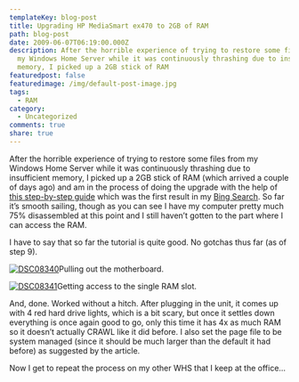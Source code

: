 ```yaml
---
templateKey: blog-post
title: Upgrading HP MediaSmart ex470 to 2GB of RAM
path: blog-post
date: 2009-06-07T06:19:00.000Z
description: After the horrible experience of trying to restore some files from
  my Windows Home Server while it was continuously thrashing due to insufficient
  memory, I picked up a 2GB stick of RAM
featuredpost: false
featuredimage: /img/default-post-image.jpg
tags:
  - RAM
category:
  - Uncategorized
comments: true
share: true
---
```

After the horrible experience of trying to restore some files from my Windows Home Server while it was continuously thrashing due to insufficient memory, I picked up a 2GB stick of RAM (which arrived a couple of days ago) and am in the process of doing the upgrade with the help of [this step-by-step guide](http://www.homeserverhacks.com/2007/12/upgrade-memory-in-your-hp-ex470.html) which was the first result in my [Bing Search](http://www.bing.com/search?q=hp+mediasmart+memory+upgrade&go=&form=QBLH). So far it’s smooth sailing, though as you can see I have my computer pretty much 75% disassembled at this point and I still haven’t gotten to the part where I can access the RAM.



I have to say that so far the tutorial is quite good. No gotchas thus far (as of step 9).

[![DSC08340](https://stevesmithblog.com/files/media/image/WindowsLiveWriter/UpgradingingHPMediaSmartex470to2GBofRAM_12656/DSC08340_thumb_1.jpg "DSC08340")](http://stevesmithblog.com/files/media/image/WindowsLiveWriter/UpgradingingHPMediaSmartex470to2GBofRAM_12656/DSC08340_1.jpg)Pulling out the motherboard.

[![DSC08341](https://stevesmithblog.com/files/media/image/WindowsLiveWriter/UpgradingingHPMediaSmartex470to2GBofRAM_12656/DSC08341_thumb.jpg "DSC08341")](http://stevesmithblog.com/files/media/image/WindowsLiveWriter/UpgradingingHPMediaSmartex470to2GBofRAM_12656/DSC08341.jpg)Getting access to the single RAM slot.

And, done. Worked without a hitch. After plugging in the unit, it comes up with 4 red hard drive lights, which is a bit scary, but once it settles down everything is once again good to go, only this time it has 4x as much RAM so it doesn’t actually CRAWL like it did before. I also set the page file to be system managed (since it should be much larger than the default it had before) as suggested by the article.

Now I get to repeat the process on my other WHS that I keep at the office…